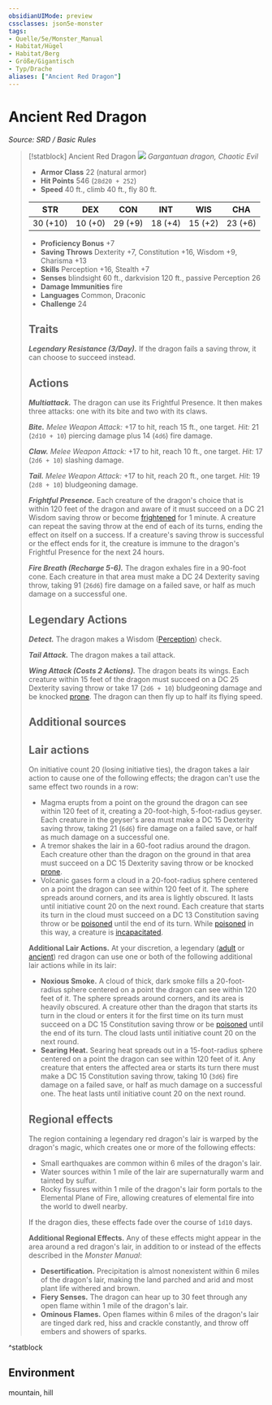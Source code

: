 ```yaml
---
obsidianUIMode: preview
cssclasses: json5e-monster
tags:
- Quelle/5e/Monster_Manual
- Habitat/Hügel
- Habitat/Berg
- Größe/Gigantisch
- Typ/Drache
aliases: ["Ancient Red Dragon"]
---
```

# Ancient Red Dragon
*Source: SRD / Basic Rules*  

> [!statblock] Ancient Red Dragon
> ![](compendium/bestiary/dragon/token/ancient-red-dragon.png#token)
> *Gargantuan dragon, Chaotic Evil*
> 
> - **Armor Class** 22  (natural armor)
> - **Hit Points** 546 (`28d20 + 252`)
> - **Speed** 40 ft., climb 40 ft., fly 80 ft.
> 
> |STR|DEX|CON|INT|WIS|CHA|
> |:---:|:---:|:---:|:---:|:---:|:---:|
> |30 (+10)|10 (+0)|29 (+9)|18 (+4)|15 (+2)|23 (+6)|
> 
> - **Proficiency Bonus** +7
> - **Saving Throws** Dexterity +7, Constitution +16, Wisdom +9, Charisma +13
> - **Skills** Perception +16, Stealth +7
> - **Senses** blindsight 60 ft., darkvision 120 ft., passive Perception 26
> - **Damage Immunities** fire
> - **Languages** Common, Draconic
> - **Challenge** 24
> 
> ## Traits
> 
> ***Legendary Resistance (3/Day).*** If the dragon fails a saving throw, it can choose to succeed instead.
> 
> ## Actions
> 
> ***Multiattack.*** The dragon can use its Frightful Presence. It then makes three attacks: one with its bite and two with its claws.
> 
> ***Bite.*** *Melee Weapon Attack:* +17 to hit, reach 15 ft., one target. *Hit:* 21 (`2d10 + 10`) piercing damage plus 14 (`4d6`) fire damage.
> 
> ***Claw.*** *Melee Weapon Attack:* +17 to hit, reach 10 ft., one target. *Hit:* 17 (`2d6 + 10`) slashing damage.
> 
> ***Tail.*** *Melee Weapon Attack:* +17 to hit, reach 20 ft., one target. *Hit:* 19 (`2d8 + 10`) bludgeoning damage.
> 
> ***Frightful Presence.*** Each creature of the dragon's choice that is within 120 feet of the dragon and aware of it must succeed on a DC 21 Wisdom saving throw or become [frightened](rules/conditions.md#frightened) for 1 minute. A creature can repeat the saving throw at the end of each of its turns, ending the effect on itself on a success. If a creature's saving throw is successful or the effect ends for it, the creature is immune to the dragon's Frightful Presence for the next 24 hours.
> 
> ***Fire Breath (Recharge 5-6).*** The dragon exhales fire in a 90-foot cone. Each creature in that area must make a DC 24 Dexterity saving throw, taking 91 (`26d6`) fire damage on a failed save, or half as much damage on a successful one.
> 
> ## Legendary Actions
> 
> ***Detect.*** The dragon makes a Wisdom ([Perception](rules/skills.md#Perception)) check.
> 
> ***Tail Attack.*** The dragon makes a tail attack.
> 
> ***Wing Attack (Costs 2 Actions).*** The dragon beats its wings. Each creature within 15 feet of the dragon must succeed on a DC 25 Dexterity saving throw or take 17 (`2d6 + 10`) bludgeoning damage and be knocked [prone](rules/conditions.md#prone). The dragon can then fly up to half its flying speed.
> 
> ## Additional sources
> 
> 
> 
> ## Lair actions
> 
> On initiative count 20 (losing initiative ties), the dragon takes a lair action to cause one of the following effects; the dragon can't use the same effect two rounds in a row:
> 
> - Magma erupts from a point on the ground the dragon can see within 120 feet of it, creating a 20-foot-high, 5-foot-radius geyser. Each creature in the geyser's area must make a DC 15 Dexterity saving throw, taking 21 (`6d6`) fire damage on a failed save, or half as much damage on a successful one.  
> - A tremor shakes the lair in a 60-foot radius around the dragon. Each creature other than the dragon on the ground in that area must succeed on a DC 15 Dexterity saving throw or be knocked [prone](rules/conditions.md#prone).  
> - Volcanic gases form a cloud in a 20-foot-radius sphere centered on a point the dragon can see within 120 feet of it. The sphere spreads around corners, and its area is lightly obscured. It lasts until initiative count 20 on the next round. Each creature that starts its turn in the cloud must succeed on a DC 13 Constitution saving throw or be [poisoned](rules/conditions.md#poisoned) until the end of its turn. While [poisoned](rules/conditions.md#poisoned) in this way, a creature is [incapacitated](rules/conditions.md#incapacitated).  
> 
> **Additional Lair Actions.** At your discretion, a legendary ([adult](compendium/bestiary/dragon/adult-red-dragon.md) or [ancient](compendium/bestiary/dragon/ancient-red-dragon.md)) red dragon can use one or both of the following additional lair actions while in its lair:
> 
> - **Noxious Smoke.** A cloud of thick, dark smoke fills a 20-foot-radius sphere centered on a point the dragon can see within 120 feet of it. The sphere spreads around corners, and its area is heavily obscured. A creature other than the dragon that starts its turn in the cloud or enters it for the first time on its turn must succeed on a DC 15 Constitution saving throw or be [poisoned](rules/conditions.md#poisoned) until the end of its turn. The cloud lasts until initiative count 20 on the next round.  
> - **Searing Heat.** Searing heat spreads out in a 15-foot-radius sphere centered on a point the dragon can see within 120 feet of it. Any creature that enters the affected area or starts its turn there must make a DC 15 Constitution saving throw, taking 10 (`3d6`) fire damage on a failed save, or half as much damage on a successful one. The heat lasts until initiative count 20 on the next round.  
> 
> ## Regional effects
> 
> The region containing a legendary red dragon's lair is warped by the dragon's magic, which creates one or more of the following effects:
> 
> - Small earthquakes are common within 6 miles of the dragon's lair.  
> - Water sources within 1 mile of the lair are supernaturally warm and tainted by sulfur.  
> - Rocky fissures within 1 mile of the dragon's lair form portals to the Elemental Plane of Fire, allowing creatures of elemental fire into the world to dwell nearby.  
> 
> If the dragon dies, these effects fade over the course of `1d10` days.
> 
> **Additional Regional Effects.** Any of these effects might appear in the area around a red dragon's lair, in addition to or instead of the effects described in the *Monster Manual*:
> 
> - **Desertification.** Precipitation is almost nonexistent within 6 miles of the dragon's lair, making the land parched and arid and most plant life withered and brown.  
> - **Fiery Senses.** The dragon can hear up to 30 feet through any open flame within 1 mile of the dragon's lair.  
> - **Ominous Flames.** Open flames within 6 miles of the dragon's lair are tinged dark red, hiss and crackle constantly, and throw off embers and showers of sparks.  

^statblock

## Environment

mountain, hill